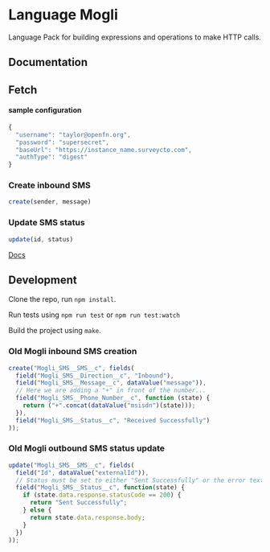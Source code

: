 Language Mogli
==============

Language Pack for building expressions and operations to make HTTP calls.

Documentation
-------------
## Fetch

#### sample configuration
```js
{
  "username": "taylor@openfn.org",
  "password": "supersecret",
  "baseUrl": "https://instance_name.surveycto.com",
  "authType": "digest"
}
```

### Create inbound SMS
```js
create(sender, message)
```

### Update SMS status
```js
update(id, status)
```

[Docs](docs/index)

Development
-----------

Clone the repo, run `npm install`.

Run tests using `npm run test` or `npm run test:watch`

Build the project using `make`.

### Old Mogli inbound SMS creation
```js
create("Mogli_SMS__SMS__c", fields(
  field("Mogli_SMS__Direction__c", "Inbound"),
  field("Mogli_SMS__Message__c", dataValue("message")),
  // Here we are adding a "+" in front of the number...
  field("Mogli_SMS__Phone_Number__c", function (state) {
    return ("+".concat(dataValue("msisdn")(state)));
  }),
  field("Mogli_SMS__Status__c", "Received Successfully")
));
```

### Old Mogli outbound SMS status update
```js
update("Mogli_SMS__SMS__c", fields(
  field("Id", dataValue("externalId")),
  // Status must be set to either "Sent Successfully" or the error text.
  field("Mogli_SMS__Status__c", function(state) {
    if (state.data.response.statusCode == 200) {
      return "Sent Successfully";
    } else {
      return state.data.response.body;
    }
  })
));
```
